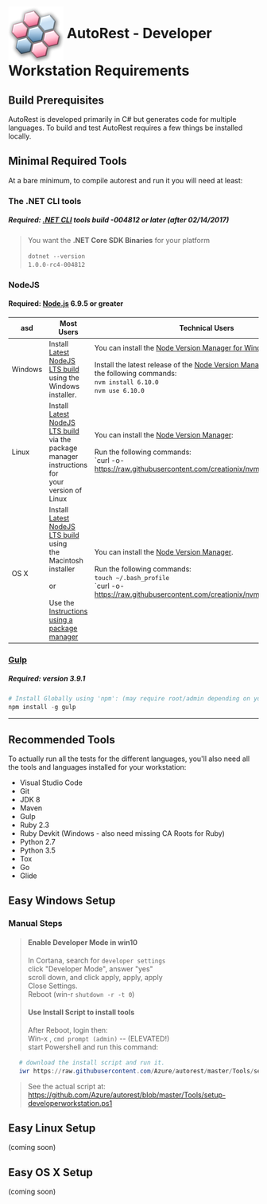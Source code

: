 # <img align="center" src="../images/logo.png"> AutoRest - Developer Workstation Requirements

## Build Prerequisites
AutoRest is developed primarily in C# but generates code for multiple languages. To build and test AutoRest requires a few things be installed locally.

## Minimal Required Tools

At a bare minimum, to compile autorest and run it you will need at least:

### The .NET CLI tools

##### Required: [.NET CLI](https://github.com/dotnet/cli#installers-and-binaries) tools build -004812 or later (after 02/14/2017)

> You want the **.NET Core SDK Binaries** for your platform <br>
>
> `dotnet --version ` <br>
> ` 1.0.0-rc4-004812 ` <br>

### NodeJS

#### Required: [Node.js](https://nodejs.org/en/) 6.9.5 or greater


|asd |Most Users  |Technical Users |
|----|------------|--------------------------|
|Windows|Install [Latest NodeJS LTS build](https://nodejs.org/en/download/ ) using the <br>Windows installer.|You can install the [Node Version Manager for Windows](https://github.com/coreybutler/nvm-windows) <br><br>Install the latest release of the [Node Version Manager](https://github.com/coreybutler/nvm-windows/releases/download/1.1.2/nvm-setup.zip) and then run the following commands:  <br>  `nvm install 6.10.0` <br>  `nvm use 6.10.0` |
|Linux|Install [Latest NodeJS LTS build](https://nodejs.org/en/download/package-manager/) via the<br> package manager instructions for <br>your version of Linux|You can install the [Node Version Manager](https://github.com/creationix/nvm#install-script):<br><br>Run the following commands:<br>`curl -o- https://raw.githubusercontent.com/creationix/nvm/v0.33.1/install.sh | bash` <br>  `nvm install 6.10.0` <br> `nvm use 6.10.0`|
|OS X|Install [Latest NodeJS LTS build](https://nodejs.org/en/download/ ) using<br> the Macintosh installer<br><br>or<br><br>Use the [Instructions using a package manager](https://nodejs.org/en/download/package-manager/#osx)|You can install the [Node Version Manager](https://github.com/creationix/nvm#install-script). <br><br>Run the following commands: <br>`touch ~/.bash_profile` <br> `curl -o- https://raw.githubusercontent.com/creationix/nvm/v0.33.1/install.sh | bash` <br> `nvm install 6.10.0` <br> `nvm use 6.10.0` |

###  [Gulp](https://github.com/gulpjs/gulp) 

##### Required: version 3.9.1

``` powershell
# Install Globally using 'npm': (may require root/admin depending on your configuration)
npm install -g gulp 
```
 
---

## Recommended Tools

To actually run all the tests for the different languages, you'll also need all the tools and languages installed for your workstation:

- Visual Studio Code
- Git 
- JDK 8
- Maven
- Gulp
- Ruby 2.3
- Ruby Devkit
  (Windows - also need  missing CA Roots for Ruby)
- Python 2.7
- Python 3.5
- Tox
- Go 
- Glide


## Easy Windows Setup

### Manual Steps
> #### Enable Developer Mode in win10
> In Cortana, search for `developer settings`<br>
> click "Developer Mode", answer "yes"<br>
> scroll down, and click apply, apply, apply<br>
> Close Settings.<br>
> Reboot (win-r `shutdown -r -t 0`)<br>
> #### Use Install Script to install tools
> After Reboot, login then:<br>
> Win-x , `cmd prompt (admin)` -- (ELEVATED!) <br>
> start Powershell and run this command:<br>

``` powershell
   # download the install script and run it.
   iwr https://raw.githubusercontent.com/Azure/autorest/master/Tools/setup-developerworkstation.ps1 -OutFile c:\install-software.ps1 ; c:\install-software.ps1
```
> See the actual script at: https://github.com/Azure/autorest/blob/master/Tools/setup-developerworkstation.ps1 


## Easy Linux Setup

(coming soon)

## Easy OS X Setup

(coming soon)
